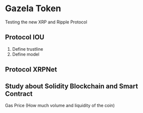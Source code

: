 # Gazela Token
Testing the new XRP and Ripple Protocol


## Protocol IOU
1. Define trustline
2. Define model

## Protocol XRPNet



## Study about Solidity Blockchain and Smart Contract
Gas Price
(How much volume and liquidity of the coin)

